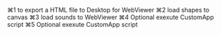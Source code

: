 ⌘1 to export a HTML file to Desktop for WebViewer
⌘2 load shapes to canvas
⌘3 load sounds to WebViewer
⌘4 Optional exexute CustomApp script
⌘5 Optional exexute CustomApp script

